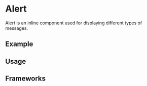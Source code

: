 <script setup>
  import Vue from './vue.md';
  import Elements from './elements.md';
  import React from './react.md';
</script>

# Alert

Alert is an inline component used for displaying different types of messages.

<components-status react='released' vue='released' elements='released' />

## Example

<theme-switcher />

<alert-example></alert-example>

## Usage

<component-design-guidelines name="Warp - Components / Alert" link="https://www.figma.com/file/nkiRpuVu6XRfvY96BA80H8/Components-overview?type=design&node-id=127-6793&mode=design" />

<component-questions />

## Frameworks

<tabs-content> 
  <template #react>
   <react />
  </template>
  <template #vue>
    <vue />
  </template>
  <template #elements>
    <elements />
  </template>
</tabs-content>
